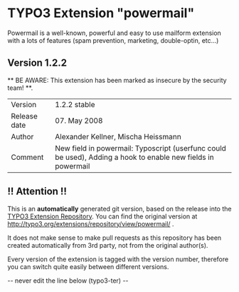 # TYPO3 Extension "powermail"
Powermail is a well-known, powerful and easy to use mailform extension with a lots of features (spam prevention, marketing, double-optin, etc...)

## Version 1.2.2
** BE AWARE: This extension has been marked as insecure by the security team! **.



<table>
	<tr><td>Version</td><td>1.2.2 stable</td></tr>
	<tr><td>Release date</td><td>07. May 2008</td></tr>
	<tr><td>Author</td><td>Alexander Kellner, Mischa Heissmann</td></tr>
	<tr><td>Comment</td><td>New field in powermail: Typoscript (userfunc could be used), Adding a hook to enable new fields in powermail</td></tr>
</table>

## !! Attention !!
This is an **automatically** generated git version, based on the release into the [TYPO3 Extension Repository](http://www.typo3.org/extensions/).
You can find the original version at http://typo3.org/extensions/repository/view/powermail/ .

It does not make sense to make pull requests as this repository has been created automatically from 3rd party, not from the original author(s).

Every version of the extension is tagged with the version number, therefore you can switch quite easily between different versions.


-- never edit the line below (typo3-ter) --